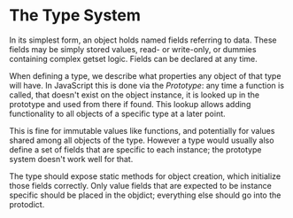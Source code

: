 # The Type System

In its simplest form, an object holds named fields referring to data. These fields may be simply stored values, read- or write-only, or dummies containing complex getset logic. Fields can be declared at any time.

When defining a type, we describe what properties any object of that type will have. In JavaScript this is done via the _Prototype_: any time a function is called, that doesn't exist on the object instance, it is looked up in the prototype and used from there if found. This lookup allows adding functionality to all objects of a specific type at a later point.

This is fine for immutable values like functions, and potentially for values shared among all objects of the type. However a type would usually also define a set of fields that are specific to each instance; the prototype system doesn't work well for that.

The type should expose static methods for object creation, which initialize those fields correctly. Only value fields that are expected to be instance specific should be placed in the objdict; everything else should go into the protodict.